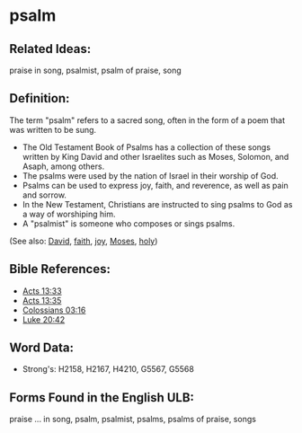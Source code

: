 # psalm

## Related Ideas:

praise in song, psalmist, psalm of praise, song


## Definition:

The term "psalm" refers to a sacred song, often in the form of a poem that was written to be sung.

* The Old Testament Book of Psalms has a collection of these songs written by King David and other Israelites such as Moses, Solomon, and Asaph, among others.
* The psalms were used by the nation of Israel in their worship of God.
* Psalms can be used to express joy, faith, and reverence, as well as pain and sorrow.
* In the New Testament, Christians are instructed to sing psalms to God as a way of worshiping him.
* A "psalmist" is someone who composes or sings psalms.

(See also: [David](../names/david.md), [faith](../kt/faith.md), [joy](../other/joy.md), [Moses](../names/moses.md), [holy](../kt/holy.md))

## Bible References:

* [Acts 13:33](rc://en/tn/help/act/13/33)
* [Acts 13:35](rc://en/tn/help/act/13/35)
* [Colossians 03:16](rc://en/tn/help/col/03/16)
* [Luke 20:42](rc://en/tn/help/luk/20/42)

## Word Data:

* Strong's: H2158, H2167, H4210, G5567, G5568

## Forms Found in the English ULB:

praise ... in song, psalm, psalmist, psalms, psalms of praise, songs


